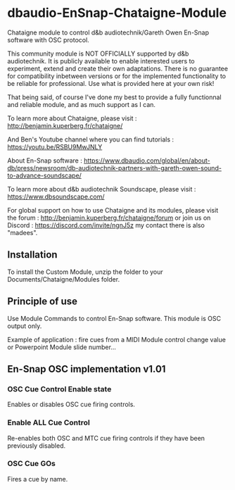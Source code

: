 # dbaudio-EnSnap-Chataigne-Module
Chataigne module to control d&amp;b audiotechnik/Gareth Owen En-Snap software with OSC protocol.  

This community module is NOT OFFICIALLY supported by d&b audiotechnik. It is publicly available to enable interested users to experiment, extend and create their own adaptations. There is no guarantee for compatibility inbetween versions or for the implemented functionality to be reliable for professional. Use what is provided here at your own risk!

That being said, of course I've done my best to provide a fully functionnal and reliable module, and as much support as I can.

To learn more about Chataigne, please visit : http://benjamin.kuperberg.fr/chataigne/

And Ben's Youtube channel where you can find tutorials : https://youtu.be/RSBU9MwJNLY

About En-Snap software : https://www.dbaudio.com/global/en/about-db/press/newsroom/db-audiotechnik-partners-with-gareth-owen-sound-to-advance-soundscape/

To learn more about d&amp;b audiotechnik Soundscape, please visit : https://www.dbsoundscape.com/  

For global support on how to use Chataigne and its modules, please visit the forum : 
http://benjamin.kuperberg.fr/chataigne/forum 
or join us on Discord : 
https://discord.com/invite/ngnJ5z my contact there is also "madees".

## Installation
To install the Custom Module, unzip the folder to your Documents/Chataigne/Modules folder.

## Principle of use
Use Module Commands to control En-Snap software.
This module is OSC output only.

Example of application : fire cues from a MIDI Module control change value or Powerpoint Module slide number...

## En-Snap OSC implementation v1.01

### OSC Cue Control Enable state
Enables or disables OSC cue firing controls.

### Enable ALL Cue Control
Re-enables both OSC and MTC cue firing controls if they have been previously disabled.

### OSC Cue GOs
Fires a cue by name.
